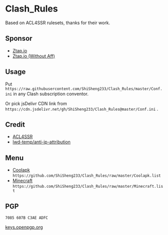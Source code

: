 # Clash_Rules

Based on ACL4SSR rulesets, thanks for their work.

## Sponsor

- [Ztap.io](https://console.ztap.io/#/register?code=B6NROnYz)
- [Ztap.io (Without Aff)](https://console.ztap.io/#/register)

## Usage

Put ```https://raw.githubusercontent.com/ShiSheng233/Clash_Rules/master/Conf.ini``` in any Clash subscription conventor.

Or pick jsDelivr CDN link from ```https://cdn.jsdelivr.net/gh/ShiSheng233/Clash_Rules@master/Conf.ini``` .

## Credit

- [ACL4SSR](https://github.com/ACL4SSR/ACL4SSR/tree/master/Clash/Ruleset)
- [lwd-temp/anti-ip-attribution](https://github.com/lwd-temp/anti-ip-attribution)

## Menu

- [Coolapk](https://github.com/ShiSheng233/Clash_Rules/raw/master/Coolapk.list)
  ```https://github.com/ShiSheng233/Clash_Rules/raw/master/Coolapk.list```
- [Minecraft](https://github.com/ShiSheng233/Clash_Rules/raw/master/Minecraft.list)
  ```https://github.com/ShiSheng233/Clash_Rules/raw/master/Minecraft.list```

## PGP

`7085 607B C3AE ADFC`

[keys.openpgp.org](https://keys.openpgp.org/vks/v1/by-fingerprint/B1CBF71549C33111FC289F6B7085607BC3AEADFC)
